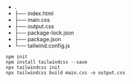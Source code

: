 - .
- ├── index.html
- ├── main.css
- ├── output.css
- ├── package-lock.json
- ├── package.json
- └── tailwind.config.js

```
npm init
npm install tailwindcss --save
npx tailwindcss init
npx tailwindcss build main.css -o output.css
```

